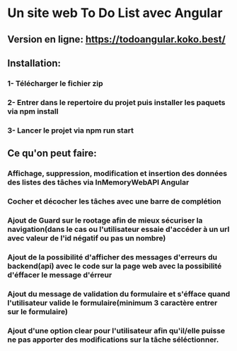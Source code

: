 # Un site web To Do List avec Angular
 
## Version en ligne: https://todoangular.koko.best/
 
## Installation:

### 1- Télécharger le fichier zip

### 2- Entrer dans le repertoire du projet puis installer les paquets via npm install 

### 3- Lancer le projet via npm run start

## Ce qu'on peut faire:

### Affichage, suppression, modification et insertion des données des listes des tâches via InMemoryWebAPI Angular

### Cocher et décocher les tâches avec une barre de complétion

### Ajout de Guard sur le rootage afin de mieux sécuriser la navigation(dans le cas ou l'utilisateur essaie d'accéder à un url avec valeur de l'id négatif ou pas un nombre)

### Ajout de la possibilité d'afficher des messages d'erreurs du backend(api) avec le code sur la page web avec la possibilité d'éffacer le message d'érreur

### Ajout du message de validation du formulaire et s'éfface quand l'utilisateur valide le formulaire(minimum 3 caractère entrer sur le formulaire)

### Ajout d'une option clear pour l'utilisateur afin qu'il/elle puisse ne pas apporter des modifications sur la tâche séléctionner.



